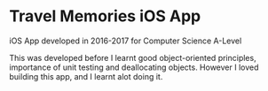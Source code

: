 # Travel Memories iOS App
iOS App developed in 2016-2017 for Computer Science A-Level

This was developed before I learnt good object-oriented principles, importance of unit testing and deallocating objects. However I loved building this app, and I learnt alot doing it.
